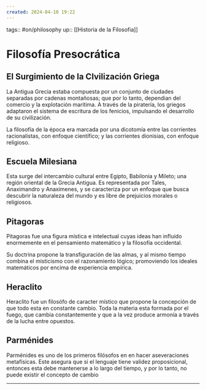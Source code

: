```yaml
---
created: 2024-04-10 19:22
---
```

tags:: #on/philosophy 
up:: [[Historia de la Filosofia]]
# Filosofía Presocrática
## El Surgimiento de la CIvilización Griega
La Antigua Grecia estaba compuesta por un conjunto de ciudades separadas por cadenas montañosas; que por lo tanto, dependian del comercio y la explotación maritima. A través de la piratería, los griegos adaptaron el sistema de escritura de los fenicios, impulsando el desarrollo de su civilización.

La filosofía de la época era marcada por una dicotomía entre las corrientes racionalistas, con enfoque científico; y las corrientes dionisias, con enfoque religioso.

## Escuela Milesiana
Esta surge del intercambio cultural entre Egipto, Babilonia y Mileto; una región oriental de la Grecia Antigua. Es representada por Tales, Anaximandro y Anaximenes, y se caracteriza por un enfoque que busca descubrir la naturaleza del mundo y es libre de prejuicios morales o religiosos.

## Pitagoras
Pitagoras fue una figura mística e intelectual cuyas ideas han influido enormemente en el pensamiento matemático y la filosofía occidental. 

Su doctrina propone la transfiguración de las almas, y al mismo tiempo combina el misticismo con el razonamiento lógico; promoviendo los ideales matemáticos por encima de experiencia empírica.

## Heraclito
Heraclito fue un filosófo de caracter místico que propone la concepción de que todo esta en constante cambio. Toda la materia esta formada por el fuego, que cambia constantemente y que a la vez produce armonía a través de la lucha entre opuestos.

## Parménides
Parménides es uno de los primeros filósofos en en hacer aseveraciones metafísicas. Este asegura que si el lenguaje tiene validez proposicional, entonces esta debe mantenerse a lo largo del tiempo, y por lo tanto, no puede existir el concepto de cambio
___
